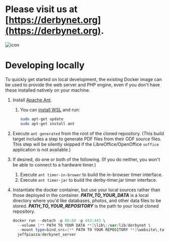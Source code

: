 # Please visit us at [https://derbynet.org](https://derbynet.org).

![icon](https://raw.githubusercontent.com/jeffpiazza/derbynet/master/website/img/derbynet-300.png)

# Developing locally

To quickly get started on local development, the existing Docker image can be
used to provide the web server and PHP engine, even if you don't have these
installed natively on your machine.

1. Install [Apache Ant](https://ant.apache.org/). 
   1. You can [install WSL](https://learn.microsoft.com/en-us/windows/wsl/install) and run:

      ```bash
      sudo apt-get update
      sudo apt-get install ant
      ```

2. Execute `ant generated` from the root of the cloned repository.  (This build
target includes a step to generate PDF files from their ODF source files.  This
step will be silently skipped if the LibreOffice/OpenOffice `soffice`
application is not available.)

3. If desired, do one or both of the following.  (If you do neither, you won't
be able to connect to a hardware timer.)

   1. Execute `ant timer-in-brower` to build the in-browser timer interface.
   2. Execute `ant timer-jar` to build the derby-timer.jar timer interface.

4. Instantiate the docker container, but use your local sources rather than
those deployed in the container.  _**PATH_TO_YOUR_DATA**_ is a local directory
where you'd like databases, photos, and other data files to be stored.
_**PATH_TO_YOUR_REPOSITORY**_ is the path to your local cloned repository.

   ```powershell
   docker run --detach -p 80:80 -p 443:443 \
     --volume [** PATH TO YOUR DATA **]\lib\:/var/lib/derbynet \
     --mount type=bind,src=[** PATH TO YOUR REPOSITORY **]\website\,target=/var/www/html,readonly \
     jeffpiazza/derbynet_server   
   ```

